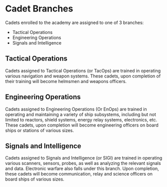 ﻿---
status : 2
securityClass : 0
name : Academy Cadet Branches
---

# Cadet Branches

Cadets enrolled to the academy are assigned to one of 3 branches:

* Tactical Operations
* Engineering Operations
* Signals and Intelligence


## Tactical Operations

Cadets assigned to Tactical Operations (or TacOps) are trained in operating various navigation and weapon systems. These cadets, upon completion of their training will become helmsmen and weapons officers.


## Engineering Operations

Cadets assigned to Engineering Operations (Or EnOps) are trained in operating and maintaining a variety of ship subsystems, including but not limited to reactors, shield systems, energy relay systems, electronics, etc. These cadets, upon completion will become engineering officers on board ships or stations of various sizes.


## Signals and Intelligence

Cadets assigned to Signals and Intelligence (or SIGI) are trained in operating various scanners, sensors, probes, as well as analyzing the relevant signals and data. Electronic warfare also falls under this branch. Upon completion, these cadets will become communication, relay and science officers on board ships of various sizes.

